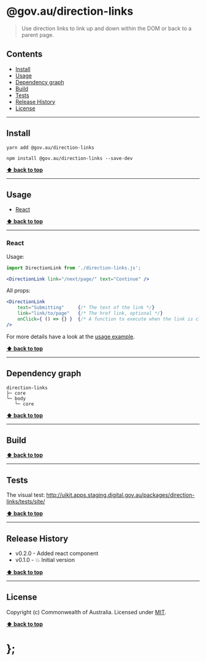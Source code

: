 @gov.au/direction-links
============

> Use direction links to link up and down within the DOM or back to a parent page.


## Contents

* [Install](#install)
* [Usage](#usage)
* [Dependency graph](#dependency-graph)
* [Build](#build)
* [Tests](#tests)
* [Release History](#release-history)
* [License](#license)


----------------------------------------------------------------------------------------------------------------------------------------------------------------


## Install


```shell
yarn add @gov.au/direction-links
```

```shell
npm install @gov.au/direction-links --save-dev
```


**[⬆ back to top](#contents)**


----------------------------------------------------------------------------------------------------------------------------------------------------------------


## Usage


* [React](#react)


**[⬆ back to top](#contents)**


----------------------------------------------------------------------------------------------------------------------------------------------------------------


### React

Usage:

```jsx
import DirectionLink from './direction-links.js';

<DirectionLink link="/next/page/" text="Continue" />
```

All props:

```jsx
<DirectionLink
	text="Submitting"     {/* The text of the link */}
	link="link/to/page"   {/* The href link, optional */}
	onClick={ () => {} }  {/* A function to execute when the link is clicked, optional */}
/>
```

For more details have a look at the [usage example](https://github.com/govau/uikit/tree/master/packages/direction-links/tests/react/index.js).


**[⬆ back to top](#contents)**


----------------------------------------------------------------------------------------------------------------------------------------------------------------


## Dependency graph

```shell
direction-links
├─ core
└─ body
   └─ core
```


**[⬆ back to top](#contents)**


----------------------------------------------------------------------------------------------------------------------------------------------------------------


## Build


**[⬆ back to top](#contents)**


----------------------------------------------------------------------------------------------------------------------------------------------------------------


## Tests

The visual test: http://uikit.apps.staging.digital.gov.au/packages/direction-links/tests/site/


**[⬆ back to top](#contents)**


----------------------------------------------------------------------------------------------------------------------------------------------------------------


## Release History

* v0.2.0 - Added react component
* v0.1.0 - 💥 Initial version


**[⬆ back to top](#contents)**


----------------------------------------------------------------------------------------------------------------------------------------------------------------


## License

Copyright (c) Commonwealth of Australia.
Licensed under [MIT](https://raw.githubusercontent.com/govau/uikit/packages/core/master/LICENSE).


**[⬆ back to top](#contents)**

# };
